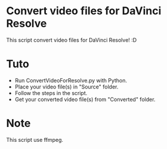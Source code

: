 # Convert video files for DaVinci Resolve
This script convert video files for DaVinci Resolve! :D

# Tuto
- Run ConvertVideoForResolve.py with Python.
- Place your video file(s) in "Source" folder.
- Follow the steps in the script.
- Get your converted video file(s) from "Converted" folder.

# Note
This script use ffmpeg.
